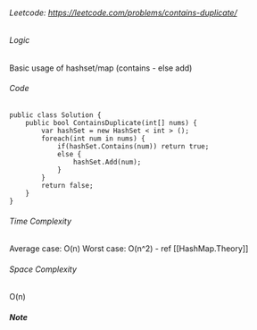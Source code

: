 ###### Leetcode: https://leetcode.com/problems/contains-duplicate/
###### Logic
Basic usage of hashset/map (contains - else add)

###### Code
```
public class Solution {
	public bool ContainsDuplicate(int[] nums) {
		var hashSet = new HashSet < int > ();
		foreach(int num in nums) {
			if(hashSet.Contains(num)) return true;
			else {
				hashSet.Add(num);
			}
		}
		return false;
	}
}
```

###### Time Complexity
Average case: O(n)
Worst case: O(n^2) - ref [[HashMap.Theory]]
###### Space Complexity
O(n)

##### Note
